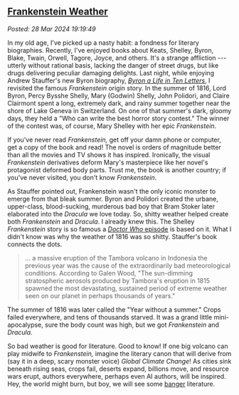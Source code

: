 
[Frankenstein Weather](http://analyzethedatanotthedrivel.org/2024/03/28/frankenstein-weather/)
-------------------------------------------------------------------------------------------------

*Posted: 28 Mar 2024 19:19:49*

In my old age, I've picked up a nasty habit: a fondness for literary
biographies. Recently, I've enjoyed books about Keats, Shelley, Byron,
Blake, Twain, Orwell, Tagore, Joyce, and others. It's a strange
affliction --- utterly without rational basis, lacking the danger of
street drugs, but like drugs delivering peculiar damaging delights. Last
night, while enjoying Andrew Stauffer's new Byron biography, [*Byron a
Life in Ten
Letters*](https://www.amazon.com/Byron-Life-Letters-Andrew-Stauffer/dp/100920016X),
I revisited the famous *Frankenstein* origin story. In the summer of
1816, Lord Byron, Percy Bysshe Shelly, Mary (Godwin) Shelly, John
Polidori, and Claire Clairmont spent a long, extremely dark, and rainy
summer together near the shore of Lake Geneva in Switzerland. On one of
that summer's dark, gloomy days, they held a "Who can write the best
horror story contest." The winner of the contest was, of course, Mary
Shelley with her epic *Frankenstein*.

If you've never read *Frankenstein,* get off your damn phone or
computer, get a copy of the book and read! The novel is orders of
magnitude better than all the movies and TV shows it has inspired.
Ironically, the visual *Frankenstein* derivatives deform Mary's
masterpiece like her novel's protagonist deformed body parts. Trust me,
the book is another country; if you've never visited, you don't know
*Frankenstein*.

As Stauffer pointed out, Frankenstein wasn't the only iconic monster to
emerge from that bleak summer. Byron and Polidori created the urbane,
upper-class, blood-sucking, murderous bad boy that Bram Stoker later
elaborated into the *Dracula* we love today. So, shitty weather helped
create both *Frankenstein* and *Dracula*. I already knew this. The
Shelley *Frankenstein* story is so famous a [*Doctor Who*
episode](https://www.youtube.com/watch?v=Q8Tq5bfYudU) is based on it.
What I didn't know was why the weather of 1816 was so shitty. Stauffer's
book connects the dots.

> ... a massive eruption of the Tambora volcano in Indonesia the
> previous year was the cause of the extraordinarily bad meteorological
> conditions. According to Galen Wood, "The sun-dimming stratospheric
> aerosols produced by Tambora's eruption in 1815 spawned the most
> devastating, sustained period of extreme weather seen on our planet in
> perhaps thousands of years."

The summer of 1816 was later called the "Year without a summer." Crops
failed everywhere, and tens of thousands starved. It was a grand little
mini-apocalypse, sure the body count was high, but we got *Frankenstein*
and *Dracula*.

So bad weather is good for literature. Good to know! If one big volcano
can play midwife to *Frankenstein,* imagine the literary canon that will
derive from (say it in a deep, scary monster voice) *Global Climate
Change*! As cities sink beneath rising seas, crops fail, deserts expand,
billions move, and resource wars erupt, authors everywhere, perhaps even
AI authors, will be inspired. Hey, the world might burn, but boy, we
will see some
[banger](https://www.urbandictionary.com/define.php?term=Banger)
literature.
